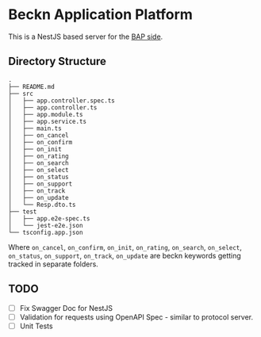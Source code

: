 # Beckn Application Platform
This is a NestJS based server for the [BAP side](https://developers.becknprotocol.io/docs/introduction/transactional-layer/).

## Directory Structure
```
.
├── README.md
├── src
│   ├── app.controller.spec.ts
│   ├── app.controller.ts
│   ├── app.module.ts
│   ├── app.service.ts
│   ├── main.ts
│   ├── on_cancel
│   ├── on_confirm
│   ├── on_init
│   ├── on_rating
│   ├── on_search
│   ├── on_select
│   ├── on_status
│   ├── on_support
│   ├── on_track
│   ├── on_update
│   └── Resp.dto.ts
├── test
│   ├── app.e2e-spec.ts
│   └── jest-e2e.json
└── tsconfig.app.json
```

Where `on_cancel`, `on_confirm`, `on_init`, `on_rating`, `on_search`, `on_select`, `on_status`, `on_support`, `on_track`, `on_update` are beckn keywords getting tracked in separate folders.

## TODO
- [ ] Fix Swagger Doc for NestJS
- [ ] Validation for requests using OpenAPI Spec - similar to protocol server. 
- [ ] Unit Tests
